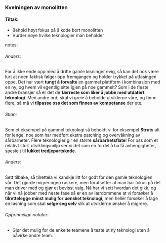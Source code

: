 ### Kvelningen av monolitten

#### Tiltak:
* Behold høyt fokus på å kode bort monolitten
* Vurder nøye hvilke teknologier man beholder


notes:
###### Anders:
For å ikke ende opp med å drifte gamle løsninger evig, så kan det nok være lurt at noen faktisk følger opp fremgangen og holder trykket på utfasingen oppe. Det har vært **tungt å forvalte** en gammel plattform i kombinasjon med en ny, og hvem vil egentlig sitte igjen på noe gammelt? Som i de fleste andre bransjer så er det de **færreste som liker å jobbe med utdatert teknologi**. Med andre ord; skal vi greie å beholde utviklerne våre, og finne flere, så må vi **tilpasse oss det som finnes av kompetanse** der ute.

###### Stian:
Som et eksempel på gammel teknologi så beholdt vi for eksempel **Struts** alt for lenge, noe som har medført ekstra patching og overvåkning av sårbarheter. Flere teknologier gir en større **sårbarhetsflate**! For oss som et relativt stort utviklingsmiljø ser vi det som en fordel å ha få avhengigheter, spesielt til **lukket tredjepartskode**.

###### Anders:
Sett tilbake, så tilrettela vi kanskje litt for godt for den gamle teknologien vår. Det gjorde migreringen raskere, men forutsetter at man har fokus på det man driver med og gjør et bevisst valg. Nå har vi sett hvordan det gikk, og når vi nå jobber med neste fase så er en av lærdommene at vi forsøker å **tilrettelegge minst mulig for uønsket teknologi**, men heller forsøker å lage en løsning som skal **selge seg selv** slik at utviklerne ønsker å migrere.


###### Opprinnelige notater:
* Gjør det mulig for de enkelte teamene å teste ut ny teknologi uten å påvirke andre team. 
